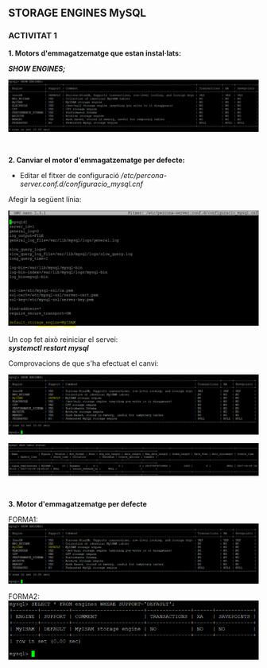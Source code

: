 ## STORAGE ENGINES MySQL  



### ACTIVITAT 1  

**1. Motors d'emmagatzematge que estan instal·lats:**  

***SHOW ENGINES;***  

![ENGINES1](https://github.com/ivanenriquez/BD-M02-M010/blob/master/MP10-UF2/A3/imatges/ex1.PNG)  

<br>


**2. Canviar el motor d'emmagatzematge per defecte:**  

* Editar el fitxer de configuració */etc/percona-server.conf.d/configuracio_mysql.cnf*  

Afegir la següent línia:  

![ENGINES2](https://github.com/ivanenriquez/BD-M02-M010/blob/master/MP10-UF2/A3/imatges/ex2.1.PNG)  

Un cop fet això reiniciar el servei:  
***systemctl restart mysql***  

Comprovacions de que s'ha efectuat el canvi:  

![ENGINES3](https://github.com/ivanenriquez/BD-M02-M010/blob/master/MP10-UF2/A3/imatges/ex2.3.PNG)  

![ENGINES4](https://github.com/ivanenriquez/BD-M02-M010/blob/master/MP10-UF2/A3/imatges/show%20table%20status.JPG)  

<br>


**3. Motor d'emmagatzematge per defecte**  

FORMA1:
![FORMA1](https://github.com/ivanenriquez/BD-M02-M010/blob/master/MP10-UF2/A3/imatges/ex2.3.PNG)  

FORMA2:
![FORMA2](https://github.com/ivanenriquez/BD-M02-M010/blob/master/MP10-UF2/A3/imatges/ex3_forma2.PNG)  
